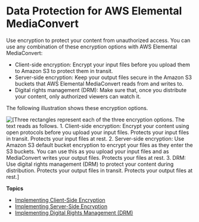 # Data Protection for AWS Elemental MediaConvert<a name="using-encryption"></a>

Use encryption to protect your content from unauthorized access\. You can use any combination of these encryption options with AWS Elemental MediaConvert:
+ Client\-side encryption: Encrypt your input files before you upload them to Amazon S3 to protect them in transit\.
+ Server\-side encryption: Keep your output files secure in the Amazon S3 buckets that AWS Elemental MediaConvert reads from and writes to\.
+ Digital rights management \(DRM\): Make sure that, once you distribute your content, only authorized viewers can watch it\.

The following illustration shows these encryption options\.

![\[Three rectangles represent each of the three encryption options. The text reads as follows. 1. Client-side encryption: Encrypt your content using open protocols before you upload your input files. Protects your input files in transit. Protects your input files at rest. 2. Server-side encryption: Use Amazon S3 default bucket encryption to encrypt your files as they enter the S3 buckets. You can use this as you upload your input files and as MediaConvert writes your output files. Protects your files at rest. 3. DRM: Use digital rights management (DRM) to protect your content during distribution. Protects your output files in transit. Protects your output files at rest.\]](http://docs.aws.amazon.com/mediaconvert/latest/ug/images/encryption_overview.png)

**Topics**
+ [Implementing Client\-Side Encryption](implementing-client-side-encryption.md)
+ [Implementing Server\-Side Encryption](implementing-server-side-encryption.md)
+ [Implementing Digital Rights Management \(DRM\)](implementing-digital-rights-management-drm.md)
